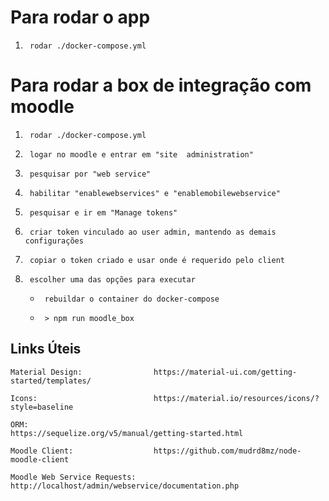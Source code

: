 # Para rodar o app

1.      rodar ./docker-compose.yml

# Para rodar a box de integração com moodle

1.      rodar ./docker-compose.yml
2.      logar no moodle e entrar em "site  administration"
3.      pesquisar por "web service"
4.      habilitar "enablewebservices" e "enablemobilewebservice"
5.      pesquisar e ir em "Manage tokens"
6.      criar token vinculado ao user admin, mantendo as demais configurações
7.      copiar o token criado e usar onde é requerido pelo client
8.      escolher uma das opções para executar
    *      rebuildar o container do docker-compose
    *      > npm run moodle_box

## Links Úteis

```
Material Design:                https://material-ui.com/getting-started/templates/

Icons:                          https://material.io/resources/icons/?style=baseline

ORM:                            https://sequelize.org/v5/manual/getting-started.html

Moodle Client:                  https://github.com/mudrd8mz/node-moodle-client

Moodle Web Service Requests:    http://localhost/admin/webservice/documentation.php
```